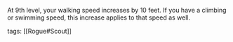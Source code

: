 At 9th level, your walking speed increases by 10 feet. If you have a climbing or swimming speed, this increase applies to that speed as well.

tags: [[Rogue#Scout]]